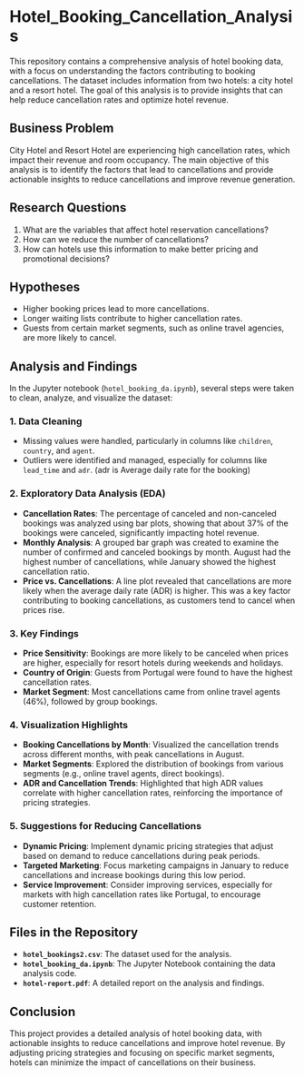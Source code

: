 # Hotel_Booking_Cancellation_Analysis

This repository contains a comprehensive analysis of hotel booking data, with a focus on understanding the factors contributing to booking cancellations. The dataset includes information from two hotels: a city hotel and a resort hotel. The goal of this analysis is to provide insights that can help reduce cancellation rates and optimize hotel revenue.

## Business Problem

City Hotel and Resort Hotel are experiencing high cancellation rates, which impact their revenue and room occupancy. The main objective of this analysis is to identify the factors that lead to cancellations and provide actionable insights to reduce cancellations and improve revenue generation.

## Research Questions

1. What are the variables that affect hotel reservation cancellations?
2. How can we reduce the number of cancellations?
3. How can hotels use this information to make better pricing and promotional decisions?

## Hypotheses

- Higher booking prices lead to more cancellations.
- Longer waiting lists contribute to higher cancellation rates.
- Guests from certain market segments, such as online travel agencies, are more likely to cancel.

## Analysis and Findings

In the Jupyter notebook (`hotel_booking_da.ipynb`), several steps were taken to clean, analyze, and visualize the dataset:

### 1. **Data Cleaning**
   - Missing values were handled, particularly in columns like `children`, `country`, and `agent`.
   - Outliers were identified and managed, especially for columns like `lead_time` and `adr`. (adr is Average daily rate for the booking)

### 2. **Exploratory Data Analysis (EDA)**
   - **Cancellation Rates**: The percentage of canceled and non-canceled bookings was analyzed using bar plots, showing that about 37% of the bookings were canceled, significantly impacting hotel revenue.
   - **Monthly Analysis**: A grouped bar graph was created to examine the number of confirmed and canceled bookings by month. August had the highest number of cancellations, while January showed the highest cancellation ratio.
   - **Price vs. Cancellations**: A line plot revealed that cancellations are more likely when the average daily rate (ADR) is higher. This was a key factor contributing to booking cancellations, as customers tend to cancel when prices rise.

### 3. **Key Findings**
   - **Price Sensitivity**: Bookings are more likely to be canceled when prices are higher, especially for resort hotels during weekends and holidays.
   - **Country of Origin**: Guests from Portugal were found to have the highest cancellation rates.
   - **Market Segment**: Most cancellations came from online travel agents (46%), followed by group bookings.

### 4. **Visualization Highlights**
   - **Booking Cancellations by Month**: Visualized the cancellation trends across different months, with peak cancellations in August.
   - **Market Segments**: Explored the distribution of bookings from various segments (e.g., online travel agents, direct bookings).
   - **ADR and Cancellation Trends**: Highlighted that high ADR values correlate with higher cancellation rates, reinforcing the importance of pricing strategies.

### 5. **Suggestions for Reducing Cancellations**
   - **Dynamic Pricing**: Implement dynamic pricing strategies that adjust based on demand to reduce cancellations during peak periods.
   - **Targeted Marketing**: Focus marketing campaigns in January to reduce cancellations and increase bookings during this low period.
   - **Service Improvement**: Consider improving services, especially for markets with high cancellation rates like Portugal, to encourage customer retention.

## Files in the Repository

- **`hotel_bookings2.csv`**: The dataset used for the analysis.
- **`hotel_booking_da.ipynb`**: The Jupyter Notebook containing the data analysis code.
- **`hotel-report.pdf`**: A detailed report on the analysis and findings.

## Conclusion

This project provides a detailed analysis of hotel booking data, with actionable insights to reduce cancellations and improve hotel revenue. By adjusting pricing strategies and focusing on specific market segments, hotels can minimize the impact of cancellations on their business.
